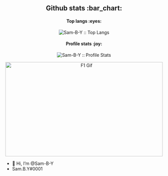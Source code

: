 <h2 align="center">Github stats :bar_chart:</h2>

<h4 align="center">Top langs :eyes:</h4>

<p align="center"><img src="https://github-readme-stats.vercel.app/api/top-langs/?username=Sam-B-Y&langs_count=10&theme=onedark&layout=compact" alt="Sam-B-Y :: Top Langs" /></p>

<h4 align="center">Profile stats :joy:</h4>

<p align="center"><img src="https://github-readme-stats.vercel.app/api?username=Sam-B-Y&show_icons=true&theme= onedark" alt="Sam-B-Y :: Profile Stats" /></p>

<p align="center"><img src="https://giphy.com/gifs/tracksidelegends-f1-formula-1-formula1-61UAbKFEqhXtr4GmnM" alt="F1 Gif" height="300" width="500"></p>


- 👋 Hi, I’m @Sam-B-Y
- Sam.B.Y#0001
<!---
Sam-B-Y/Sam-B-Y is a ✨ special ✨ repository because its `README.md` (this file) appears on your GitHub profile.
You can click the Preview link to take a look at your changes.
--->
